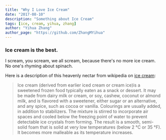 ```yaml
---
title: "Why I Love Ice Cream"
date: "2017-08-10"
description: "Something about Ice Cream"
tags: [ice, cream, yihua, zhang]
author: "Yihua Zhang"
author_page: "https://github.com/ZhangMYihua"
---
```


### Ice cream is the best.

I scream, you scream, we all scream, because there's no more ice cream. No one's rhyming about spinach.

Here is a description of this heavenly nectar from wikipedia on [ice cream](https://en.wikipedia.org/wiki/Ice_cream):

> Ice cream (derived from earlier iced cream or cream ice)is
> a sweetened frozen food typically eaten as a snack or
> dessert. It may be made from dairy milk or cream, or soy,
> cashew, coconut or almond milk, and is flavored with a
> sweetener, either sugar or an alternative, and any spice,
> such as cocoa or vanilla. Colourings are usually added, in
> addition to stabilizers. The mixture is stirred to
> incorporate air spaces and cooled below the freezing point
> of water to prevent detectable ice crystals from forming.
> The result is a smooth, semi-solid foam that is solid at
> very low temperatures (below 2 °C or 35 °F). It becomes
> more malleable as its temperature increases.